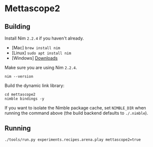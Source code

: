 # Mettascope2

## Building

Install Nim `2.2.4` if you haven't already.

- [Mac] `brew install nim`
- [Linux] `sudo apt install nim`
- [Windows] [Downloads](https://nim-lang.org/install.html)

Make sure you are using Nim `2.2.4`.

```
nim --version
```

Build the dynamic link library:

```
cd mettascope2
nimble bindings -y
```

If you want to isolate the Nimble package cache, set `NIMBLE_DIR` when running the command above (the build backend defaults to `./.nimble`).

## Running

```
./tools/run.py experiments.recipes.arena.play mettascope2=true
```
